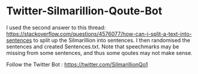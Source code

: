 # Twitter-Silmarillion-Qoute-Bot

I used the second answer to this thread: https://stackoverflow.com/questions/4576077/how-can-i-split-a-text-into-sentences to split up the Silmarillion into sentences. I then randomised the sentences and created Sentences.txt. Note that speechmarks may be missing from some sentences, and thus some qoutes may not make sense.

Follow the Twitter Bot : https://twitter.com/SilmarillionQo1
